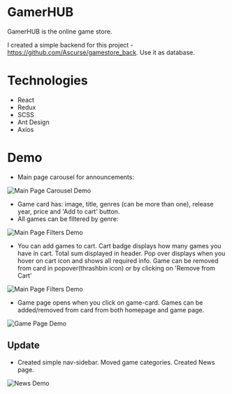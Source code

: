 # GamerHUB
GamerHUB is the online game store.

I created a simple backend for this project - https://github.com/Ascurse/gamestore_back. Use it as database.

# Technologies
- React
- Redux
- SCSS
- Ant Design
- Axios

# Demo
- Main page carousel for announcements:
<img src='./gamestore/demo/main.gif' alt='Main Page Carousel Demo'/>

- Game card has: image, title, genres (can be more than one), release year, price and 'Add to cart' button.
- All games can be filtered by genre:
<img src='./gamestore/demo/categories.gif' alt='Main Page Filters Demo'/>

- You can add games to cart. Cart badge displays how many games you have in cart. Total sum displayed in header. Pop over displays when you hover on cart icon and shows all required info. Game can be removed from card in popover(thrashbin icon) or by clicking on 'Remove from Cart' 
<img src='./gamestore/demo/cart.gif' alt='Main Page Filters Demo'/>

- Game page opens when you click on game-card. Games can be added/removed from card from both homepage and game page.
<img src='./gamestore/demo/game-page.gif' alt='Game Page Demo'/>

## Update
- Created simple nav-sidebar. Moved game categories. Created News page.
<img src='./gamestore/demo/news.gif' alt='News Demo'/>